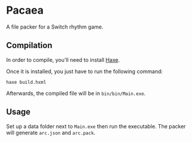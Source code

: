 # Pacaea
A file packer for a Switch rhythm game.

## Compilation
In order to compile, you'll need to install [Haxe](https://haxe.org/download/).

Once it is installed, you just have to run the following command:
```
haxe build.hxml
```

Afterwards, the compiled file will be in `bin/bin/Main.exe`.

## Usage
Set up a data folder next to `Main.exe` then run the executable. The packer will generate `arc.json` and `arc.pack`.
